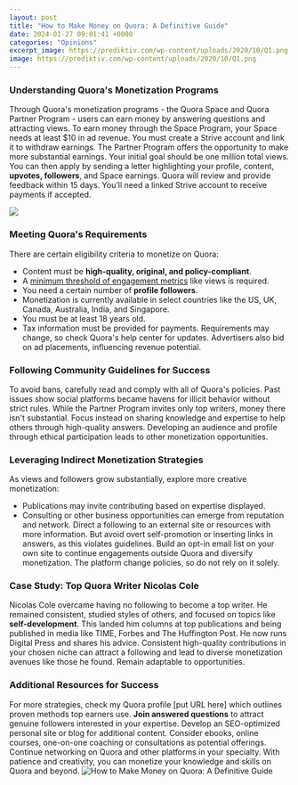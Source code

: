 ```yaml
---
layout: post
title: "How to Make Money on Quora: A Definitive Guide"
date: 2024-01-27 09:01:41 +0000
categories: "Opinions"
excerpt_image: https://prediktiv.com/wp-content/uploads/2020/10/Q1.png
image: https://prediktiv.com/wp-content/uploads/2020/10/Q1.png
---
```


### Understanding Quora's Monetization Programs
Through Quora's monetization programs - the Quora Space and Quora Partner Program - users can earn money by answering questions and attracting views. 
To earn money through the Space Program, your Space needs at least $10 in ad revenue. You must create a Strive account and link it to withdraw earnings. 
The Partner Program offers the opportunity to make more substantial earnings. Your initial goal should be one million total views. You can then apply by sending a letter highlighting your profile, content, **upvotes, followers**, and Space earnings. Quora will review and provide feedback within 15 days. You'll need a linked Strive account to receive payments if accepted.

![](https://www.makemoney.ng/wp-content/uploads/2022/06/Quora.jpg)
### Meeting Quora's Requirements 
There are certain eligibility criteria to monetize on Quora:
- Content must be **high-quality, original, and policy-compliant**. 
- A [minimum threshold of engagement metrics](https://store.fi.io.vn/chihuahuas-stocking-santa-chihuahua-dogs-christmas-socks-lights-xmas-424-chihuahua-dog) like views is required.
- You need a certain number of **profile followers**.
- Monetization is currently available in select countries like the US, UK, Canada, Australia, India, and Singapore.  
- You must be at least 18 years old.
- Tax information must be provided for payments. 
Requirements may change, so check Quora's help center for updates. Advertisers also bid on ad placements, influencing revenue potential.
### Following Community Guidelines for Success
To avoid bans, carefully read and comply with all of Quora's policies. Past issues show social platforms became havens for illicit behavior without strict rules.
While the Partner Program invites only top writers, money there isn't substantial. Focus instead on sharing knowledge and expertise to help others through high-quality answers. Developing an audience and profile through ethical participation leads to other monetization opportunities.
### Leveraging Indirect Monetization Strategies
As views and followers grow substantially, explore more creative monetization:
- Publications may invite contributing based on expertise displayed. 
- Consulting or other business opportunities can emerge from reputation and network. 
Direct a following to an external site or resources with more information. But avoid overt self-promotion or inserting links in answers, as this violates guidelines. 
Build an opt-in email list on your own site to continue engagements outside Quora and diversify monetization. The platform change policies, so do not rely on it solely. 
### Case Study: Top Quora Writer Nicolas Cole
Nicolas Cole overcame having no following to become a top writer. He remained consistent, studied styles of others, and focused on topics like **self-development**.
This landed him columns at top publications and being published in media like TIME, Forbes and The Huffington Post. He now runs Digital Press and shares his advice. 
Consistent high-quality contributions in your chosen niche can attract a following and lead to diverse monetization avenues like those he found. Remain adaptable to opportunities.
### Additional Resources for Success
For more strategies, check my Quora profile [put URL here] which outlines proven methods top earners use. **Join answered questions** to attract genuine followers interested in your expertise. Develop an SEO-optimized personal site or blog for additional content. 
Consider ebooks, online courses, one-on-one coaching or consultations as potential offerings. Continue networking on Quora and other platforms in your specialty. With patience and creativity, you can monetize your knowledge and skills on Quora and beyond.
![How to Make Money on Quora: A Definitive Guide](https://prediktiv.com/wp-content/uploads/2020/10/Q1.png)